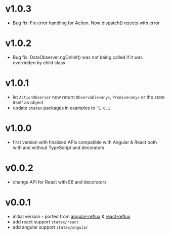 # v1.0.3

* Bug fix: Fix error handling for Action. Now dispatch() rejects with error

# v1.0.2

* Bug fix: DataObserver.ngOnInit() was not being called if it was overridden by child class

# v1.0.1

* let `ActionObserver` now return `Observable<any>`, `Promise<any>` or the state itself as object
* update `statex` packages in examples to `^1.0.1`

# v1.0.0

* first version with finalized APIs compatible with Angular & React both with and without TypeScript and decorators.

# v0.0.2

* change API for React with E6 and decorators

# v0.0.1

* initial version - ported from [angular-reflux](https://github.com/rintoj/angular-reflux) & [react-reflux](https://github.com/rintoj/react-reflux)
* add react support `statex/react`
* add angular support `statex/angular`